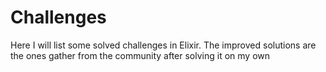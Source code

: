 # Challenges

Here I will list some solved challenges in Elixir.
The improved solutions are the ones gather from the community
after solving it on my own
